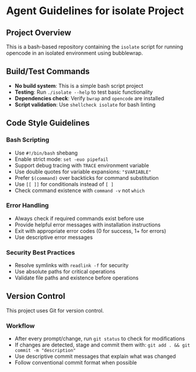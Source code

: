 # Agent Guidelines for isolate Project

## Project Overview
This is a bash-based repository containing the `isolate` script for running opencode in an isolated environment using bubblewrap.

## Build/Test Commands
- **No build system**: This is a simple bash script project
- **Testing**: Run `./isolate --help` to test basic functionality
- **Dependencies check**: Verify `bwrap` and `opencode` are installed
- **Script validation**: Use `shellcheck isolate` for bash linting

## Code Style Guidelines

### Bash Scripting
- Use `#!/bin/bash` shebang
- Enable strict mode: `set -euo pipefail`
- Support debug tracing with `TRACE` environment variable
- Use double quotes for variable expansions: `"$VARIABLE"`
- Prefer `$(command)` over backticks for command substitution
- Use `[[ ]]` for conditionals instead of `[ ]`
- Check command existence with `command -v` not `which`

### Error Handling
- Always check if required commands exist before use
- Provide helpful error messages with installation instructions
- Exit with appropriate error codes (0 for success, 1+ for errors)
- Use descriptive error messages

### Security Best Practices
- Resolve symlinks with `readlink -f` for security
- Use absolute paths for critical operations
- Validate file paths and existence before operations

## Version Control
This project uses Git for version control.

### Workflow
- After every prompt/change, run `git status` to check for modifications
- If changes are detected, stage and commit them with: `git add . && git commit -m "description"`
- Use descriptive commit messages that explain what was changed
- Follow conventional commit format when possible